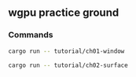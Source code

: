 ## wgpu practice ground

### Commands

```bash
cargo run -- tutorial/ch01-window
```

```bash
cargo run -- tutorial/ch02-surface
```
